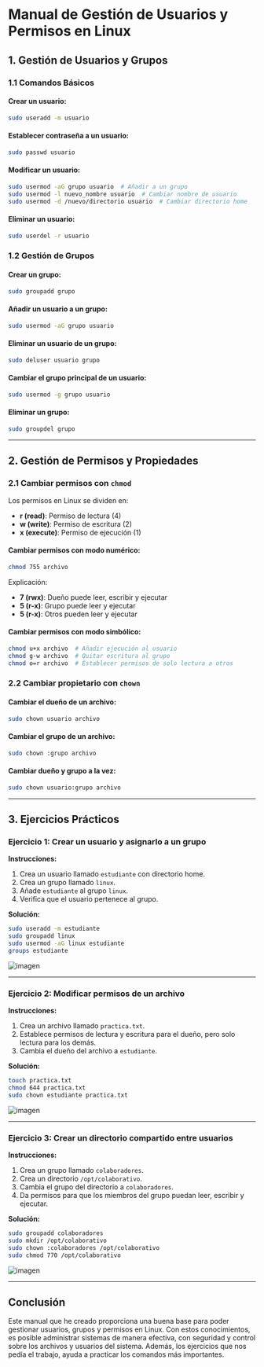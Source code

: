 # Manual de Gestión de Usuarios y Permisos en Linux

## 1. Gestión de Usuarios y Grupos

### 1.1 Comandos Básicos

#### Crear un usuario:
```bash
sudo useradd -m usuario
```

#### Establecer contraseña a un usuario:
```bash
sudo passwd usuario
```

#### Modificar un usuario:
```bash
sudo usermod -aG grupo usuario  # Añadir a un grupo
sudo usermod -l nuevo_nombre usuario  # Cambiar nombre de usuario
sudo usermod -d /nuevo/directorio usuario  # Cambiar directorio home
```

#### Eliminar un usuario:
```bash
sudo userdel -r usuario
```

### 1.2 Gestión de Grupos

#### Crear un grupo:
```bash
sudo groupadd grupo
```

#### Añadir un usuario a un grupo:
```bash
sudo usermod -aG grupo usuario
```

#### Eliminar un usuario de un grupo:
```bash
sudo deluser usuario grupo
```

#### Cambiar el grupo principal de un usuario:
```bash
sudo usermod -g grupo usuario
```

#### Eliminar un grupo:
```bash
sudo groupdel grupo
```

---

## 2. Gestión de Permisos y Propiedades

### 2.1 Cambiar permisos con `chmod`
Los permisos en Linux se dividen en:
- **r (read)**: Permiso de lectura (4)
- **w (write)**: Permiso de escritura (2)
- **x (execute)**: Permiso de ejecución (1)

#### Cambiar permisos con modo numérico:
```bash
chmod 755 archivo
```
Explicación:
- **7 (rwx)**: Dueño puede leer, escribir y ejecutar
- **5 (r-x)**: Grupo puede leer y ejecutar
- **5 (r-x)**: Otros pueden leer y ejecutar

#### Cambiar permisos con modo simbólico:
```bash
chmod u+x archivo  # Añadir ejecución al usuario
chmod g-w archivo  # Quitar escritura al grupo
chmod o=r archivo  # Establecer permisos de solo lectura a otros
```

### 2.2 Cambiar propietario con `chown`

#### Cambiar el dueño de un archivo:
```bash
sudo chown usuario archivo
```

#### Cambiar el grupo de un archivo:
```bash
sudo chown :grupo archivo
```

#### Cambiar dueño y grupo a la vez:
```bash
sudo chown usuario:grupo archivo
```

---

## 3. Ejercicios Prácticos

### Ejercicio 1: Crear un usuario y asignarlo a un grupo
**Instrucciones:**
1. Crea un usuario llamado `estudiante` con directorio home.
2. Crea un grupo llamado `linux`.
3. Añade `estudiante` al grupo `linux`.
4. Verifica que el usuario pertenece al grupo.

**Solución:**
```bash
sudo useradd -m estudiante
sudo groupadd linux
sudo usermod -aG linux estudiante
groups estudiante
```
![imagen](https://github.com/user-attachments/assets/8ff9691a-91f6-4c3b-a2af-52d0e17d9c63)


---

### Ejercicio 2: Modificar permisos de un archivo
**Instrucciones:**
1. Crea un archivo llamado `practica.txt`.
2. Establece permisos de lectura y escritura para el dueño, pero solo lectura para los demás.
3. Cambia el dueño del archivo a `estudiante`.

**Solución:**
```bash
touch practica.txt
chmod 644 practica.txt
sudo chown estudiante practica.txt
```
![imagen](https://github.com/user-attachments/assets/888c14fa-bb08-4da7-be71-c3c80afdce34)


---

### Ejercicio 3: Crear un directorio compartido entre usuarios
**Instrucciones:**
1. Crea un grupo llamado `colaboradores`.
2. Crea un directorio `/opt/colaborativo`.
3. Cambia el grupo del directorio a `colaboradores`.
4. Da permisos para que los miembros del grupo puedan leer, escribir y ejecutar.

**Solución:**
```bash
sudo groupadd colaboradores
sudo mkdir /opt/colaborativo
sudo chown :colaboradores /opt/colaborativo
sudo chmod 770 /opt/colaborativo
```
![imagen](https://github.com/user-attachments/assets/d6a93a82-00e7-4e72-9219-c2dea3ff821e)

---

## Conclusión
Este manual que he creado proporciona una buena base para poder gestionar usuarios, grupos y permisos en Linux. Con estos conocimientos, es posible administrar sistemas de manera efectiva, con seguridad y control sobre los archivos y usuarios del sistema. Además, los ejercicios que nos pedía el trabajo, ayuda a practicar los comandos más importantes.
